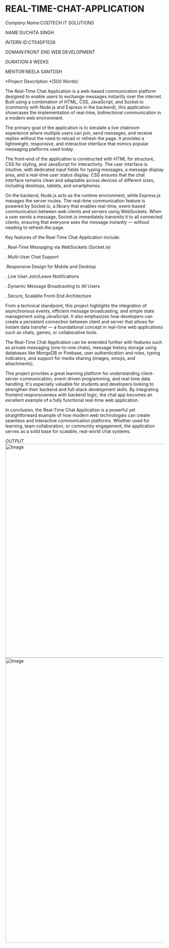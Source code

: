# REAL-TIME-CHAT-APPLICATION

*Company Name*:CODTECH IT SOLUTIONS

*NAME*:SUCHITA SINGH

*INTERN ID*:CT04DF1526

*DOMAIN*:FRONT END WEB DEVELOPMENT

*DURATION*:4 WEEKS

*MENTOR*:NEELA SANTOSH

*Project Description *(500 Words):


The Real-Time Chat Application is a web-based communication platform designed to enable users to exchange messages instantly over the internet. Built using a combination of HTML, CSS, JavaScript, and Socket.io (commonly with Node.js and Express in the backend), this application showcases the implementation of real-time, bidirectional communication in a modern web environment.

The primary goal of the application is to simulate a live chatroom experience where multiple users can join, send messages, and receive replies without the need to reload or refresh the page. It provides a lightweight, responsive, and interactive interface that mimics popular messaging platforms used today.

The front-end of the application is constructed with HTML for structure, CSS for styling, and JavaScript for interactivity. The user interface is intuitive, with dedicated input fields for typing messages, a message display area, and a real-time user status display. CSS ensures that the chat interface remains clean and adaptable across devices of different sizes, including desktops, tablets, and smartphones.

On the backend, Node.js acts as the runtime environment, while Express.js manages the server routes. The real-time communication feature is powered by Socket.io, a library that enables real-time, event-based communication between web clients and servers using WebSockets. When a user sends a message, Socket.io immediately transmits it to all connected clients, ensuring that everyone sees the message instantly — without needing to refresh the page.

Key features of the Real-Time Chat Application include:

. Real-Time Messaging via WebSockets (Socket.io)

. Multi-User Chat Support

.Responsive Design for Mobile and Desktop

. Live User Join/Leave Notifications

. Dynamic Message Broadcasting to All Users

. Secure, Scalable Front-End Architecture

From a technical standpoint, this project highlights the integration of asynchronous events, efficient message broadcasting, and simple state management using JavaScript. It also emphasizes how developers can create a persistent connection between client and server that allows for instant data transfer — a foundational concept in real-time web applications such as chats, games, or collaborative tools.

The Real-Time Chat Application can be extended further with features such as private messaging (one-to-one chats), message history storage using databases like MongoDB or Firebase, user authentication and roles, typing indicators, and support for media sharing (images, emojis, and attachments).

This project provides a great learning platform for understanding client-server communication, event-driven programming, and real-time data handling. It's especially valuable for students and developers looking to strengthen their backend and full-stack development skills. By integrating frontend responsiveness with backend logic, the chat app becomes an excellent example of a fully functional real-time web application.

In conclusion, the Real-Time Chat Application is a powerful yet straightforward example of how modern web technologies can create seamless and interactive communication platforms. Whether used for learning, team collaboration, or community engagement, the application serves as a solid base for scalable, real-world chat systems.

*OUTPUT*
<img width="847" height="679" alt="Image" src="https://github.com/user-attachments/assets/08f56d5b-5452-452b-8b20-127d995c67f5" />
<img width="1762" height="905" alt="Image" src="https://github.com/user-attachments/assets/a96005b5-307d-4e0d-b40f-fba18e26c9a1" />

